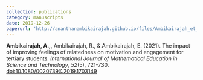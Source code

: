```yaml
---
collection: publications
category: manuscripts
date: 2019-12-26
paperurl: 'http://ananthanambikairajah.github.io/files/Ambikairajah_et_al_2019_The_impact_of_IJMEST.pdf'
---
```


<b>Ambikairajah, A.,</b>, Ambikairajah, R., & Ambikairajah, E. (2021). The impact of improving feelings of relatedness on motivation and engagement for tertiary students. <i>International Journal of Mathematical Education in Science and Technology</i>, <i>52</i>(5), 721-730. [doi:10.1080/0020739X.2019.1703149](https://doi.org/10.1080/0020739X.2019.1703149)